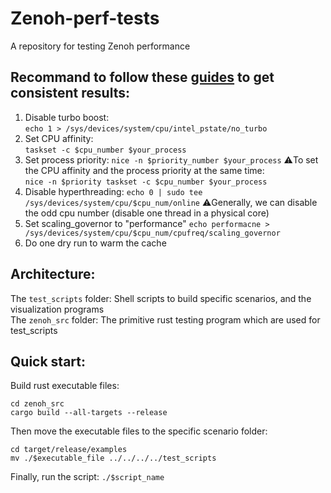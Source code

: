 # Zenoh-perf-tests
A repository for testing Zenoh performance
## Recommand to follow these [guides](https://easyperf.net/blog/2019/08/02/Perf-measurement-environment-on-Linux) to get consistent results:  
1. Disable turbo boost:  
`echo 1 > /sys/devices/system/cpu/intel_pstate/no_turbo`  
2. Set CPU affinity:  
`taskset -c $cpu_number $your_process`
3. Set process priority: 
 `nice -n $priority_number $your_process`
⚠️To set the CPU affinity and the process priority at the same time:    
`nice -n $priority taskset -c $cpu_number $your_process`
4. Disable hyperthreading: 
`echo 0 | sudo tee /sys/devices/system/cpu/$cpu_num/online` 
⚠️Generally, we can disable the odd cpu number (disable one thread in a physical core) 
6. Set scaling_governor to "performance" 
`echo performacne > /sys/devices/system/cpu/$cpu_num/cpufreq/scaling_governor` 
8. Do one dry run to warm the cache

## Architecture:
The `test_scripts` folder: Shell scripts to build specific scenarios, and the visualization programs  
The `zenoh_src` folder: The primitive rust testing program which are used for test_scripts

## Quick start:  
Build rust executable files:  
```
cd zenoh_src
cargo build --all-targets --release
```
Then move the executable files to the specific scenario folder:  
```
cd target/release/examples
mv ./$executable_file ../../../../test_scripts
```
Finally, run the script:
`./$script_name`
